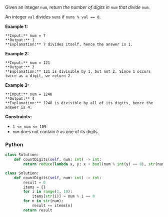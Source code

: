 Given an integer  `num`, return  _the number of digits in  `num`  that divide_ `num`.

An integer  `val`  divides  `nums`  if  `nums % val == 0`.

**Example 1:**

```
**Input:** num = 7
**Output:** 1
**Explanation:** 7 divides itself, hence the answer is 1.
```

**Example 2:**

```
**Input:** num = 121
**Output:** 2
**Explanation:** 121 is divisible by 1, but not 2. Since 1 occurs twice as a digit, we return 2.
```

**Example 3:**

```
**Input:** num = 1248
**Output:** 4
**Explanation:** 1248 is divisible by all of its digits, hence the answer is 4.
```

**Constraints:**

- `1 <= num <= 109`
- `num`  does not contain  `0`  as one of its digits.

### Python

```python
class Solution:
    def countDigits(self, num: int) -> int:
        return reduce(lambda x, y: x + bool(num % int(y) == 0), str(num), 0)
```

```python
class Solution:
    def countDigits(self, num: int) -> int:
        result = 0
        items = {}
        for i in range(1, 10):
            items[str(i)] = num % i == 0
        for n in str(num):
            result += items[n]
        return result
```
